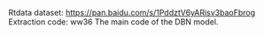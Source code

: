 Rtdata dataset: https://pan.baidu.com/s/1PddztV6yARisv3baoFbrog 
Extraction code: ww36
The main code of the DBN model.
